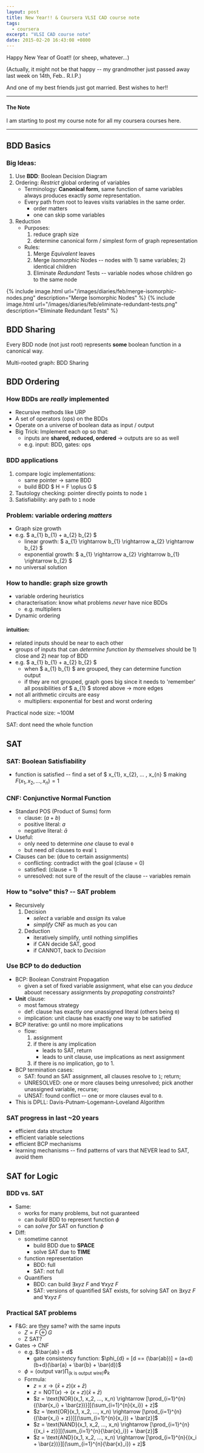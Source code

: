 ```yaml
---
layout: post
title: New Year!! & Coursera VLSI CAD course note
tags:
  - coursera
excerpt: "VLSI CAD course note"
date: 2015-02-20 16:43:08 +0800
---
```


Happy New Year of Goat!! (or sheep, whatever...)

(Actually, it might not be that happy -- my grandmother just passed away last week on 14th, Feb.. R.I.P.)

And one of my best friends just got married. Best wishes to her!!

---

#### The Note
I am starting to post my course note for all my coursera courses here.

---

BDD Basics
----------

### Big Ideas:
1. Use **BDD**: Boolean Decision Diagram
2. Ordering: *Restrict* global ordering of variables 
    * Terminology: **Canonical form**, same function of same variables always produces exactly *same* representation.
    * Every path from root to leaves visits variables in the same order.
        * order matters
        * one can skip some variables
3. Reduction
    * Purposes:
        1. reduce graph size
        2. determine canonical form / simplest form of graph representation
    * Rules:
        1. Merge *Equivalent* leaves
        2. Merge *Isomorphic* Nodes -- nodes with 1) same variables; 2) identical children
        3. Eliminate *Redundant* Tests -- variable nodes whose children go to the same node

{% include image.html url="/images/diaries/feb/merge-isomorphic-nodes.png" description="Merge Isomorphic Nodes" %}
{% include image.html url="/images/diaries/feb/eliminate-redundant-tests.png" description="Eliminate Redundant Tests" %}

BDD Sharing
-----------
Every BDD node (not just root) represents **some** boolean function in a canonical way.

Multi-rooted graph: BDD Sharing


BDD Ordering
------------

### How BDDs are *really* implemented
* Recursive methods like URP
* A set of operators (ops) on the BDDs
* Operate on a universe of boolean data as input / output
* Big Trick: Implement each op so that:
    * inputs are **shared, reduced, ordered** -> outputs are so as well
    * e.g. input: BDD, gates: ops

### BDD applications 
1. compare logic implementations:
   * same pointer -> same BDD
   * build BDD $ H = F \oplus G $
2. Tautology checking: pointer directly points to node `1`
3. Satisfiability: any path to `1` node

### Problem: variable ordering *matters*
* Graph size growth
* e.g. $ a_{1} b_{1} + a_{2} b_{2} $
    * linear growth: $ a_{1} \rightarrow b_{1} \rightarrow a_{2} \rightarrow b_{2} $
    * exponential growth: $ a_{1} \rightarrow a_{2} \rightarrow b_{1} \rightarrow b_{2} $
* no universal solution

### How to handle: graph size growth
* variable ordering heuristics
* characterisation: know what problems *never* have nice BDDs
    * e.g. multipliers
* Dynamic ordering

#### intuition:
* related inputs should be near to each other
* groups of inputs that can *determine function by themselves* should be 1) close and 2) near top of BDD
* e.g. $ a_{1} b_{1} + a_{2} b_{2} $
    * when $ a_{1} b_{1} $ are grouped, they can determine function output
    * if they are not grouped, graph goes big since it needs to 'remember' all possibilities of $ a_{1} $ stored above -> more edges
* not all arithmetic circuits are easy
    * multipliers: exponential for best and worst ordering

Practical node size: ~100M

SAT: dont need the whole function


SAT
---

### SAT: Boolean Satisfiability
* function is satisfied -- find a set of $ x_{1}, x_{2}, ... , x_{n} $ making $F(x_{1}, x_{2}, ... , x_{n}) = 1$ 

### CNF: Conjunctive Normal Function
* Standard POS (Product of Sums) form
    * clause: $(a + b)$
    * positive literal: $a$
    * negative literal: $\bar{a}$
* Useful:
    * only need to determine *one* clause to eval `0`
    * but need *all* clauses to eval `1`
* Clauses can be: (due to certain assignments)
    * conflicting: contradict with the goal (clause = 0)
    * satisfied: (clause = 1)
    * unresolved: not sure of the result of the clause -- variables remain

### How to "solve" this? -- SAT problem
* Recursively
    1. Decision
        * *select* a variable and *assign* its value
        * *simplify* CNF as much as you can
    2. Deduction
        * iteratively simplify, until nothing simplifies
        * if CAN decide SAT, good
        * if CANNOT, back to *Decision*

### Use BCP to do deduction
* BCP: Boolean Constraint Propagation
    * given a set of fixed variable assignment, what else can you *deduce* abouot necessary assignments by *propagating constraints*?
* **Unit** clause:
    * most famous strategy
    * def: clause has exactly one unassigned literal (others being `0`)
    * implication: unit clause has exactly one way to be satisfied
* BCP iterative: go until no more implications
  * flow:
    1. assignment
    2. if there is any implication
        * leads to SAT, return
        * leads to unit clause, use implications as next assignment
    3. if there is no implication, go to 1.
* BCP termination cases:
    * SAT: found an SAT assignment, all clauses resolve to `1`; return;
    * UNRESOLVED: one or more clauses being unresolved; pick another unassigned variable, recurse;
    * UNSAT: found conflict -- one or more clauses eval to `0`.
* This is DPLL: Davis-Putnam-Logemann-Loveland Algorithm

### SAT progress in last ~20 years
* efficient data structure
* efficient variable selections
* efficient BCP mechanisms
* learning mechanisms -- find patterns of vars that NEVER lead to SAT, avoid them

SAT for Logic
-------------

### BDD vs. SAT
* Same:
    * works for many problems, but not guaranteed
    * can *build* BDD to represent function $\phi$
    * can *solve for* SAT on function $\phi$
* Diff:
    * sometime cannot
        * build BDD due to **SPACE**
        * solve SAT due to **TIME**
    * function representation
        * BDD: full
        * SAT: not full
    * Quantifiers
        * BDD: can build $\exists{xyz}~F$ and $\forall{xyz}~F$
        * SAT: versions of quantified SAT exists, for solving SAT on $\exists{xyz}~F$ and $\forall{xyz}~F$

### Practical SAT problems
* F&G: are they same? with the same inputs
    * $Z = F \oplus G$ 
    * Z SAT?
* Gates -> CNF
    * e.g. $\bar{ab} = d$
        * gate consistency function: $\phi_{d} = [d == (\bar{ab})] = (a+d)(b+d)(\bar{a} + \bar{b} + \bar{d})$ 
    * $\phi = (\text{output var})\prod_{(\text{k is output wire)}}{\phi_{k}}$
    * Formula:
        * $z = x \rightarrow (\bar{x} + z)(x + \bar{z})$
        * $z = \text{NOT}(x) \rightarrow (x + z)(\bar{x} + \bar{z})$
        * $z = \text{NOR}(x_1, x_2, ..., x_n) \rightarrow [\prod_{i=1}^{n}{(\bar{x_i} + \bar{z})}][(\sum_{i=1}^{n}{x_i}) + z]$
        * $z = \text{OR}(x_1, x_2, ..., x_n) \rightarrow [\prod_{i=1}^{n}{(\bar{x_i} + z)}][(\sum_{i=1}^{n}{x_i}) + \bar{z}]$
        * $z = \text{NAND}(x_1, x_2, ..., x_n) \rightarrow [\prod_{i=1}^{n}{(x_i + z)}][(\sum_{i=1}^{n}{\bar{x}_i}) + \bar{z}]$
        * $z = \text{AND}(x_1, x_2, ..., x_n) \rightarrow [\prod_{i=1}^{n}{(x_i + \bar{z})}][(\sum_{i=1}^{n}{\bar{x}_i}) + z]$


